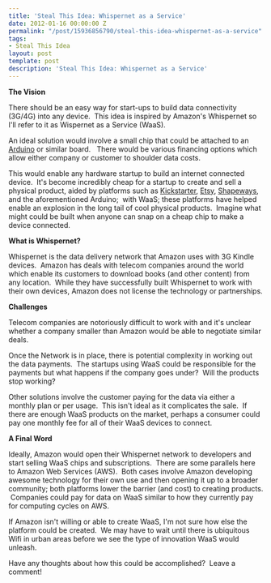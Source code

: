 ```yaml
---
title: 'Steal This Idea: Whispernet as a Service'
date: 2012-01-16 00:00:00 Z
permalink: "/post/15936856790/steal-this-idea-whispernet-as-a-service"
tags:
- Steal This Idea
layout: post
template: post
description: 'Steal This Idea: Whispernet as a Service'
---
```


<p><strong>The Vision</strong></p>&#13;
<p>There should be an easy way for start-ups to build data connectivity (3G/4G) into any device.  This idea is inspired by Amazon's Whispernet so I'll refer to it as Wispernet as a Service (WaaS).</p>&#13;
<p>An ideal solution would involve a small chip that could be attached to an <a href="http://en.wikipedia.org/wiki/Arduino" target="_blank">Arduino</a> or similar board.   There would be various financing options which allow either company or customer to shoulder data costs.</p>&#13;
<p>This would enable any hardware startup to build an internet connected device.  It's become incredibly cheap for a startup to create and sell a physical product, aided by platforms such as <a href="http://www.kickstarter.com/" target="_blank">Kickstarter</a>, <a href="http://www.etsy.com/" target="_blank">Etsy</a>, <a href="http://www.shapeways.com/">Shapeways</a>, and the aforementioned Arduino;  with WaaS; these platforms have helped enable an explosion in the long tail of cool physical products.  Imagine what might could be built when anyone can snap on a cheap chip to make a device connected.</p>&#13;
<p><strong>What is Whispernet?</strong></p>&#13;
<p>Whispernet is the data delivery network that Amazon uses with 3G Kindle devices.  Amazon has deals with telecom companies around the world which enable its customers to download books (and other content) from any location.  While they have successfully built Whispernet to work with their own devices, Amazon does not license the technology or partnerships.</p>&#13;
<p><strong>Challenges</strong></p>&#13;
<p>Telecom companies are notoriously difficult to work with and it's unclear whether a company smaller than Amazon would be able to negotiate similar deals.</p>&#13;
<p>Once the Network is in place, there is potential complexity in working out the data payments.  The startups using WaaS could be responsible for the payments but what happens if the company goes under?  Will the products stop working?</p>&#13;
<p>Other solutions involve the customer paying for the data via either a monthly plan or per usage.  This isn't ideal as it complicates the sale.  If there are enough WaaS products on the market, perhaps a consumer could pay one monthly fee for all of their WaaS devices to connect.</p>&#13;
<p><strong>A Final Word</strong></p>&#13;
<p>Ideally, Amazon would open their Whispernet network to developers and start selling WaaS chips and subscriptions.  There are some parallels here to Amazon Web Services (AWS).  Both cases involve Amazon developing awesome technology for their own use and then opening it up to a broader community; both platforms lower the barrier (and cost) to creating products.  Companies could pay for data on WaaS similar to how they currently pay for computing cycles on AWS.</p>&#13;
<p>If Amazon isn't willing or able to create WaaS, I'm not sure how else the platform could be created.  We may have to wait until there is ubiquitous Wifi in urban areas before we see the type of innovation WaaS would unleash.</p>&#13;
<p>Have any thoughts about how this could be accomplished?  Leave a comment!</p> 